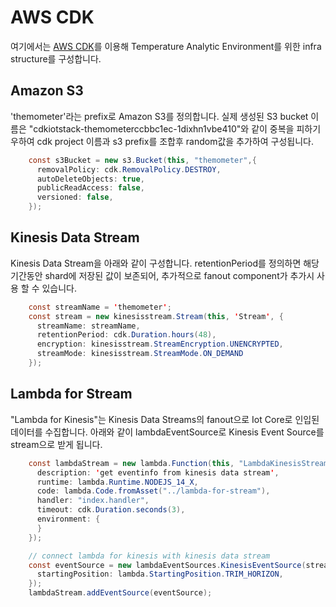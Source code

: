 # AWS CDK

여기에서는 [AWS CDK](https://github.com/kyopark2014/technical-summary/blob/main/cdk-introduction.md)를 이용해 Temperature Analytic Environment를 위한 infra structure를 구성합니다. 

## Amazon S3

'themometer'라는 prefix로 Amazon S3를 정의합니다. 실제 생성된 S3 bucket 이름은 "cdkiotstack-themometerccbbc1ec-1dixhn1vbe410"와 같이 중복을 피하기 우하여 cdk project 이름과 s3 prefix를 조합후 random값을 추가하여 구성됩니다. 

```java
    const s3Bucket = new s3.Bucket(this, "themometer",{
      removalPolicy: cdk.RemovalPolicy.DESTROY,
      autoDeleteObjects: true,
      publicReadAccess: false,
      versioned: false,
    });
```

## Kinesis Data Stream

Kinesis Data Stream을 아래와 같이 구성합니다. retentionPeriod를 정의하면 해당 기간동안 shard에 저장된 값이 보존되어, 추가적으로 fanout component가 추가시 사용 할 수 있습니다. 

```java
    const streamName = 'themometer';
    const stream = new kinesisstream.Stream(this, 'Stream', {
      streamName: streamName,
      retentionPeriod: cdk.Duration.hours(48),
      encryption: kinesisstream.StreamEncryption.UNENCRYPTED, 
      streamMode: kinesisstream.StreamMode.ON_DEMAND
    });
```

## Lambda for Stream

"Lambda for Kinesis"는 Kinesis Data Streams의 fanout으로 Iot Core로 인입된 데이터를 수집합니다. 아래와 같이 lambdaEventSource로 Kinesis Event Source를 stream으로 받게 됩니다. 

```java
    const lambdaStream = new lambda.Function(this, "LambdaKinesisStream", {
      description: 'get eventinfo from kinesis data stream',
      runtime: lambda.Runtime.NODEJS_14_X, 
      code: lambda.Code.fromAsset("../lambda-for-stream"), 
      handler: "index.handler", 
      timeout: cdk.Duration.seconds(3),
      environment: {
      }
    }); 

    // connect lambda for kinesis with kinesis data stream
    const eventSource = new lambdaEventSources.KinesisEventSource(stream, {
      startingPosition: lambda.StartingPosition.TRIM_HORIZON,
    });
    lambdaStream.addEventSource(eventSource);  
```
